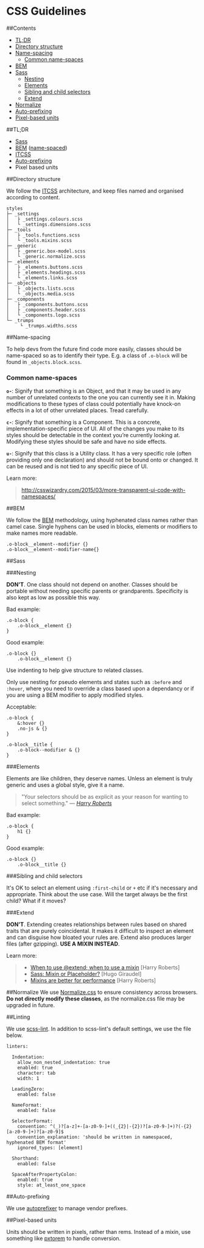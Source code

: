 # CSS Guidelines

##Contents
 * [TL;DR](#tldr)
 * [Directory structure](#directory-structure)
 * [Name-spacing](#name-spacing)
	 * [Common name-spaces](#common-name-spaces)
 * [BEM](#bem)
 * [Sass](#sass)
	 * [Nesting](#nesting)
	 * [Elements](#elements)
	 * [Sibling and child selectors](#sibling-and-child-selectors)
	 * [Extend](#extend)
* [Normalize](#normalize)
* [Auto-prefixing](#auto-prefixing)
* [Pixel-based units](#pixel-based-units)

##TL;DR

* [Sass](http://sass-lang.com/)
* [BEM](http://csswizardry.com/2013/01/mindbemding-getting-your-head-round-bem-syntax/) ([name-spaced](http://csswizardry.com/2015/03/more-transparent-ui-code-with-namespaces/))
* [ITCSS](http://www.creativebloq.com/web-design/manage-large-scale-web-projects-new-css-architecture-itcss-41514731?page=1)
* [Auto-prefixing](https://css-tricks.com/autoprefixer/)
* Pixel based units

##Directory structure

We follow the [ITCSS](http://www.creativebloq.com/web-design/manage-large-scale-web-projects-new-css-architecture-itcss-41514731?page=1) architecture, and keep files named and organised according to content.
```
styles
├─ _settings
│   ├ _settings.colours.scss
│   └ _settings.dimensions.scss
├─ _tools
│   ├ _tools.functions.scss
│   └ _tools.mixins.scss
├─ _generic
│   ├ _generic.box-model.scss
│   └ _generic.normalize.scss
├─ _elements
│   ├ _elements.buttons.scss
│   ├ _elements.headings.scss
│   └ _elements.links.scss
├─ _objects
│   ├ _objects.lists.scss
│   └ _objects.media.scss
├─ _components
│   ├ _components.buttons.scss
│   ├ _components.header.scss
│   └ _components.logo.scss
└─ _trumps
     └ _trumps.widths.scss
```

##Name-spacing

To help devs from the future find code more easily, classes should be name-spaced so as to identify their type.  E.g. a class of  `.o-block`  will be found in `_objects.block.scss`.

### Common name-spaces

**`o-`**: Signify that something is an Object, and that it may be used in any number of unrelated contexts to the one you can currently see it in. Making modifications to these types of class could potentially have knock-on effects in a lot of other unrelated places. Tread carefully.

**`c-`**: Signify that something is a Component. This is a concrete, implementation-specific piece of UI. All of the changes you make to its styles should be detectable in the context you’re currently looking at. Modifying these styles should be safe and have no side effects.

**`u-`**: Signify that this class is a Utility class. It has a very specific role (often providing only one declaration) and should not be bound onto or changed. It can be reused and is not tied to any specific piece of UI.

Learn more:

> http://csswizardry.com/2015/03/more-transparent-ui-code-with-namespaces/


##BEM

We follow the [BEM](http://csswizardry.com/2013/01/mindbemding-getting-your-head-round-bem-syntax/) methodology, using hyphenated class names rather than camel case. Single hyphens can be used in blocks, elements or modifiers to make names more readable.

```
.o-block__element--modifier {}
.o-block__element--modifier-name{}
```

##Sass

###Nesting

**DON'T**. One class should not depend on another. Classes should be portable without needing specific parents or grandparents. Specificity is also kept as low as possible this way.

Bad example:

```
.o-block {
    .o-block__element {}
}
```
Good example:
```
.o-block {}
    .o-block__element {}
```
Use indenting to help give structure to related classes.

Only use nesting for pseudo elements and states such as `:before` and `:hover`, where you need to override a class based upon a dependancy or if you are using a BEM modifier to apply modified styles.

Acceptable:

```
.o-block {
    &:hover {}
    .no-js & {}
}

.o-block__title {
	.o-block--modifier & {}
}
```

###Elements

Elements are like children, they deserve names. Unless an element is truly generic and uses a global style, give it a name.

> "Your selectors should be as explicit as your reason for wanting to select something."
> — *[Harry Roberts](http://csswizardry.com/2012/10/a-classless-class-on-using-more-classes-in-your-html/)*

Bad example:
```
.o-block {
    h1 {}
}
```

Good example:

```
.o-block {}
    .o-block__title {}
```

###Sibling and child selectors

It's OK to select an element using `:first-child` or `+` etc if it's necessary and appropriate. Think about the use case. Will the target always be the first child? What if it moves?

###Extend

**DON'T**. Extending creates relationships between rules based on shared traits that are purely coincidental. It makes it difficult to inspect an element and can disguise how bloated your rules are. Extend also produces larger files (after gzipping). **USE A MIXIN INSTEAD**.

Learn more:

> * [When to use @extend; when to use a mixin](http://csswizardry.com/2014/11/when-to-use-extend-when-to-use-a-mixin/) [Harry Roberts]
> * [Sass: Mixin or Placeholder?](http://www.sitepoint.com/sass-mixin-placeholder/) [Hugo Giraudel]
> * [Mixins are better for performance](http://csswizardry.com/2016/02/mixins-better-for-performance/) [Harry Roberts]

##Normalize
We use [Normalize.css](http://necolas.github.io/normalize.css/) to ensure consistency across browsers. **Do not directly modify these classes**, as the normalize.css file may be upgraded in future.

##Linting

We use [scss-lint](https://github.com/brigade/scss-lint). In addition to scss-lint's default settings, we use the file below.

```
linters:

  Indentation:
    allow_non_nested_indentation: true
    enabled: true
    character: tab
    width: 1

  LeadingZero:
    enabled: false

  NameFormat:
    enabled: false

  SelectorFormat:
    convention: ^(_)?[a-z]+-[a-z0-9-]+((_{2}|-{2})?[a-z0-9-]+)?(-{2}[a-z0-9-]+)?[a-z0-9]$
    convention_explanation: 'should be written in namespaced, hyphenated BEM format'
    ignored_types: [element]

  Shorthand:
    enabled: false

  SpaceAfterPropertyColon:
    enabled: true
    style: at_least_one_space

```

##Auto-prefixing

We use [autoprefixer](https://css-tricks.com/autoprefixer/) to manage vendor prefixes.

##Pixel-based units

Units should be written in pixels, rather than rems. Instead of a mixin, use something like [pxtorem](https://www.npmjs.com/package/pxtorem) to handle conversion.
